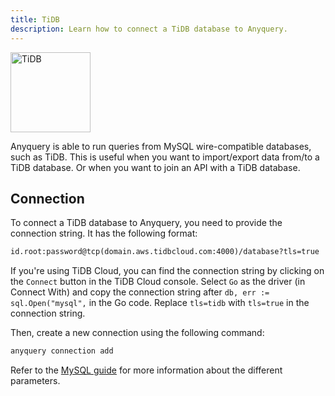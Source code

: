 ```yaml
---
title: TiDB
description: Learn how to connect a TiDB database to Anyquery.
---
```


<img src="/icons/tidb.svg" alt="TiDB" width="128" />

Anyquery is able to run queries from MySQL wire-compatible databases, such as TiDB. This is useful when you want to import/export data from/to a TiDB database. Or when you want to join an API with a TiDB database.

## Connection

To connect a TiDB database to Anyquery, you need to provide the connection string. It has the following format:

```txt
id.root:password@tcp(domain.aws.tidbcloud.com:4000)/database?tls=true
```

If you're using TiDB Cloud, you can find the connection string by clicking on the `Connect` button in the TiDB Cloud console. Select `Go` as the driver (in Connect With) and copy the connection string after `db, err := sql.Open("mysql",` in the Go code. Replace `tls=tidb` with `tls=true` in the connection string.

Then, create a new connection using the following command:

```bash
anyquery connection add
```

Refer to the [MySQL guide](../mysql) for more information about the different parameters.
